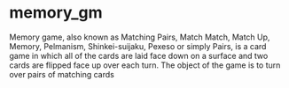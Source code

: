# memory_gm

Memory game, also known as Matching Pairs, Match Match, Match Up, Memory, Pelmanism, Shinkei-suijaku, Pexeso or simply Pairs, 
is a card game in which all of the cards are laid face down on a surface and two cards are flipped face up over each turn. 
The object of the game is to turn over pairs of matching cards
